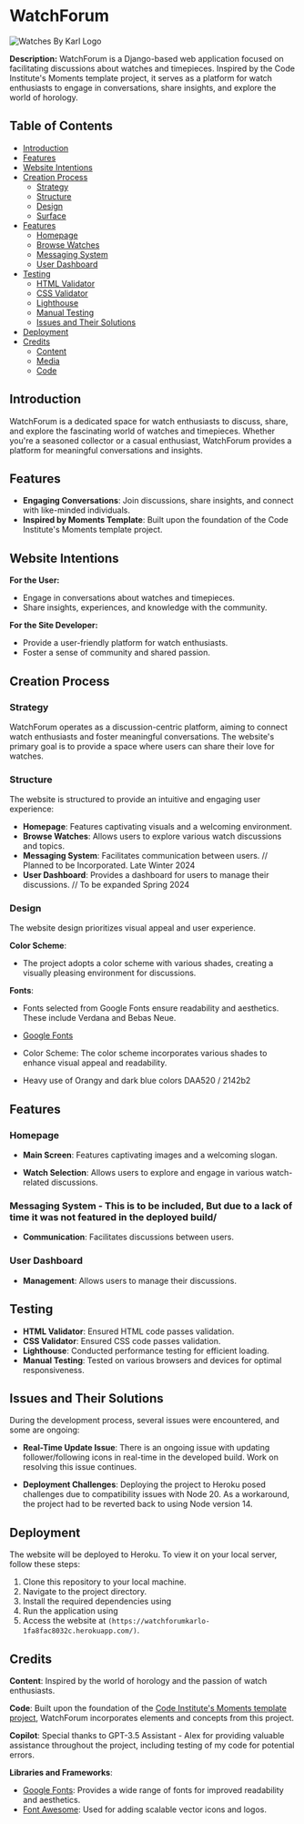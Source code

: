 # WatchForum

![Watches By Karl Logo](https://res.cloudinary.com/dzchfcdfl/image/upload/v1706223406/Starting_Page_gzhvqx.png)

**Description:** WatchForum is a Django-based web application focused on facilitating discussions about watches and timepieces. Inspired by the Code Institute's Moments template project, it serves as a platform for watch enthusiasts to engage in conversations, share insights, and explore the world of horology.

## Table of Contents

- [Introduction](#introduction)
- [Features](#features)
- [Website Intentions](#website-intentions)
- [Creation Process](#creation-process)
  - [Strategy](#strategy)
  - [Structure](#structure)
  - [Design](#design)
  - [Surface](#surface)
- [Features](#features)
  - [Homepage](#homepage)
  - [Browse Watches](#browse-watches)
  - [Messaging System](#messaging-system)
  - [User Dashboard](#user-dashboard)
- [Testing](#testing)
  - [HTML Validator](#html-validator)
  - [CSS Validator](#css-validator)
  - [Lighthouse](#lighthouse)
  - [Manual Testing](#manual-testing)
  - [Issues and Their Solutions](#issues-and-their-solutions)
- [Deployment](#deployment)
- [Credits](#credits)
  - [Content](#content)
  - [Media](#media)
  - [Code](#code)

## Introduction

WatchForum is a dedicated space for watch enthusiasts to discuss, share, and explore the fascinating world of watches and timepieces. Whether you're a seasoned collector or a casual enthusiast, WatchForum provides a platform for meaningful conversations and insights.

## Features

- **Engaging Conversations**: Join discussions, share insights, and connect with like-minded individuals.
- **Inspired by Moments Template**: Built upon the foundation of the Code Institute's Moments template project.

## Website Intentions

**For the User:**

- Engage in conversations about watches and timepieces.
- Share insights, experiences, and knowledge with the community.

**For the Site Developer:**

- Provide a user-friendly platform for watch enthusiasts.
- Foster a sense of community and shared passion.

## Creation Process

### Strategy

WatchForum operates as a discussion-centric platform, aiming to connect watch enthusiasts and foster meaningful conversations. The website's primary goal is to provide a space where users can share their love for watches.

### Structure

The website is structured to provide an intuitive and engaging user experience:

- **Homepage**: Features captivating visuals and a welcoming environment.
- **Browse Watches**: Allows users to explore various watch discussions and topics.
- **Messaging System**: Facilitates communication between users. // Planned to be Incorporated. Late Winter 2024
- **User Dashboard**: Provides a dashboard for users to manage their discussions. // To be expanded Spring 2024

### Design

The website design prioritizes visual appeal and user experience.

**Color Scheme**:
- The project adopts a color scheme with various shades, creating a visually pleasing environment for discussions.

**Fonts**:
- Fonts selected from Google Fonts ensure readability and aesthetics. These include Verdana and Bebas Neue.
- [Google Fonts](https://fonts.google.com/)

- Color Scheme: The color scheme incorporates various shades to enhance visual appeal and readability.
- Heavy use of Orangy and dark blue colors DAA520 / 2142b2

## Features

### Homepage

- **Main Screen**: Features captivating images and a welcoming slogan.


- **Watch Selection**: Allows users to explore and engage in various watch-related discussions.



### Messaging System - This is to be included, But due to a lack of time it was not featured in the deployed build/

- **Communication**: Facilitates discussions between users.

### User Dashboard

- **Management**: Allows users to manage their discussions.

## Testing

- **HTML Validator**: Ensured HTML code passes validation.
- **CSS Validator**: Ensured CSS code passes validation.
- **Lighthouse**: Conducted performance testing for efficient loading.
- **Manual Testing**: Tested on various browsers and devices for optimal responsiveness.

## Issues and Their Solutions

During the development process, several issues were encountered, and some are ongoing:

- **Real-Time Update Issue**: There is an ongoing issue with updating follower/following icons in real-time in the developed build. Work on resolving this issue continues.

- **Deployment Challenges**: Deploying the project to Heroku posed challenges due to compatibility issues with Node 20. As a workaround, the project had to be reverted back to using Node version 14.

## Deployment

The website will be deployed to Heroku. To view it on your local server, follow these steps:

1. Clone this repository to your local machine.
2. Navigate to the project directory.
3. Install the required dependencies using
4. Run the application using 
5. Access the website at `(https://watchforumkarlo-1fa8fac8032c.herokuapp.com/)`.

## Credits

**Content**: Inspired by the world of horology and the passion of watch enthusiasts.

**Code**: Built upon the foundation of the [Code Institute's Moments template project](https://learn.codeinstitute.net/ci_moments_template), WatchForum incorporates elements and concepts from this project.

**Copilot**: Special thanks to GPT-3.5 Assistant - Alex for providing valuable assistance throughout the project, including testing of my code for potential errors.

**Libraries and Frameworks**:
- [Google Fonts](https://fonts.google.com/): Provides a wide range of fonts for improved readability and aesthetics.
- [Font Awesome](https://fontawesome.com/): Used for adding scalable vector icons and logos.


